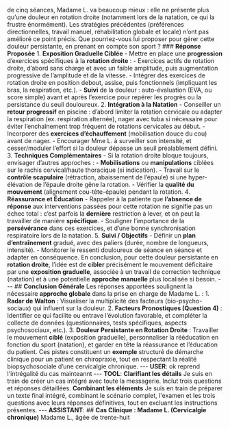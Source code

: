 de cinq séances, Madame L. va beaucoup mieux : elle ne présente plus qu’une douleur en rotation droite (notamment lors de la natation, ce qui la frustre énormément). Les stratégies précédentes (préférences directionnelles, travail manuel, réhabilitation globale et locale) n’ont pas amélioré ce point précis. Que pourriez-vous lui proposer pour gérer cette douleur persistante, en prenant en compte son sport ? ### **Réponse Proposée** 1. **Exposition Graduelle Ciblée** - Mettre en place une **progression** d’exercices spécifiques à la **rotation droite** : - Exercices actifs de rotation droite, d’abord sans charge et avec un faible amplitude, puis augmentation progressive de l’amplitude et de la vitesse. - Intégrer des exercices de rotation droite en position debout, assise, puis fonctionnels (impliquant les bras, la respiration, etc.). - **Suivi** de la douleur : auto-évaluation (EVA, ou score simple) avant et après l’exercice pour repérer les progrès ou la persistance du seuil douloureux. 2. **Intégration à la Natation** - Conseiller un **retour progressif** en piscine : d’abord limiter la rotation cervicale ou adapter la respiration (ex. respiration alternée), nager avec tuba si nécessaire pour éviter l’enchaînement trop fréquent de rotations cervicales au début. - Incorporer des **exercices d’échauffement** (mobilisation douce du cou) avant de nager. - Encourager Mme L. à surveiller son intensité, et cesser/moduler l’effort si la douleur dépasse un seuil préalablement défini. 3. **Techniques Complémentaires** - Si la rotation droite bloque toujours, envisager d’autres approches : - **Mobilisations** ou **manipulations** ciblées sur le rachis cervical/haute thoracique (si indication). - Travail sur le **contrôle scapulaire** (rétraction, abaissement de l’épaule) si une hyper-élévation de l’épaule droite gêne la rotation. - Vérifier la **qualité du mouvement** (alignement cou-tête-épaule) pendant la rotation. 4. **Réassurance et Éducation** - Rappeler à la patiente que **l’absence de réponse** aux interventions passées pour cette rotation ne signifie pas un échec total : c’est parfois la **dernière** restriction à lever, et on peut la travailler de manière **spécifique**. - Souligner l’importance de la **persévérance** dans ces exercices, et d’une bonne synchronisation respiratoire lors de la natation. 5. **Suivi / Objectifs** - Définir un **plan d’entraînement** gradué, avec des paliers (durée, nombre de longueurs, intensité). - Monitorer le ressenti douloureux de séance en séance et adapter en conséquence. En conclusion, pour cette douleur persistante en **rotation droite**, l’idée est de **cibler** précisément le mouvement déficitaire par une **exposition graduelle**, associée à un travail de correction technique (natation) et à une potentielle **approche manuelle** plus localisée si besoin. --- ## **Conclusion Générale** Les réponses apportées soulignent la nécessaire **approche globale** dans la prise en charge de Madame L. : 1. **Radar de Walton** : Visualiser la multiplicité des facteurs (bio-psycho-sociaux) qui influent sur la douleur. 2. **Facteurs Pronostiques (Question 4)** : Identifier ce qui facilite ou entrave l’évolution favorable, et compléter la collecte de données (questionnaires, tests spécifiques, aspects psychosociaux, etc.). 3. **Douleur Persistante en Rotation Droite** : Travailler le mouvement **ciblé** (exposition graduelle), personnaliser la rééducation en fonction du sport (natation), et garder en tête la réassurance et l’éducation du patient. Ces pistes constituent un **exemple** structuré de démarche clinique pour un patient en chiropraxie, tout en respectant la réalité biopsychosociale d’une cervicalgie chronique. --- **USER**: ok reprend l'intrégalité du cas mainteannt --- **TOOL**: **Clarifiant les détails** Je suis en train de créer un cas intégré avec toute la messagerie. Inclut trois questions et réponses détaillées. **Combinant les éléments** Je suis en train de préparer un texte final intégré, combinant le scénario complet, l'examen et les trois questions avec leurs réponses définitives, tout en excluant les instructions présentes. --- **ASSISTANT**: ## **Cas Clinique : Madame L. (Cervicalgie chronique)** Madame L., âgée de trente-huit
